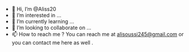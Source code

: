 - 👋 Hi, I’m @Aliss20
- 👀 I’m interested in ...
- 🌱 I’m currently learning ...
- 💞️ I’m looking to collaborate on ...
- 📫 How to reach me ?
   You can reach me at alisoussi245@gmail.com or you can contact me here as well . 

<!---
Aliss20/Aliss20 is a ✨ special ✨ repository because its `README.md` (this file) appears on your GitHub profile.
You can click the Preview link to take a look at your changes.
--->
